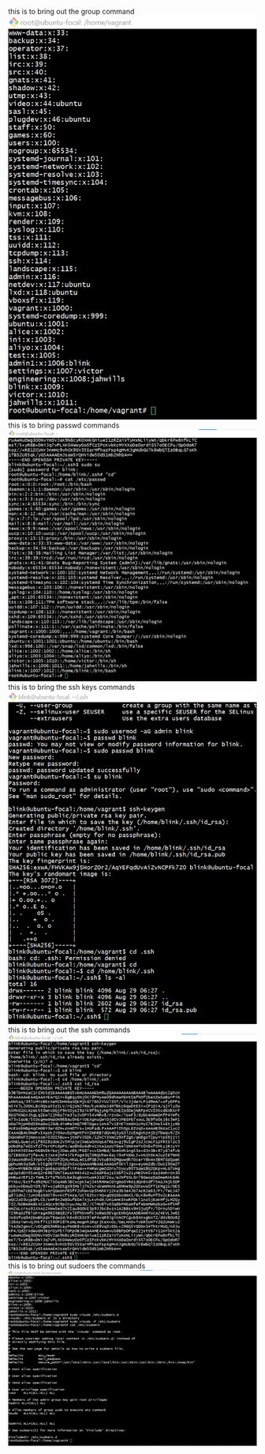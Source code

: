 this is to bring out the group command
![this is the group running screenshoot](./images/group.png)
<br>
this is to bring passwd commands 
![this is the passwd running screenshoot](./images/passwd.png)
<br>
this is to bring the ssh keys commands 
![this is the ssh keys running screenshoot](./images/ssh%20keys.png)
<br>
this is to bring out the ssh commands 
![this is the ssh running screenshoot](./images/ssh.png)
<br>
this is to bring out sudoers the commands 
![this is the sudoers running screenshoot](./images/sudoers.png)
